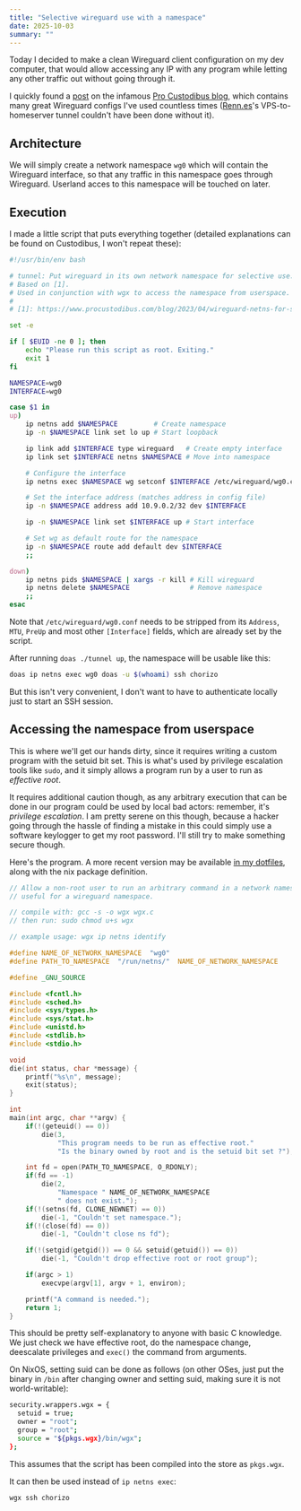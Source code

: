 ```yaml
---
title: "Selective wireguard use with a namespace"
date: 2025-10-03
summary: ""
---
```


Today I decided to make a clean Wireguard client configuration on my dev computer, that would allow accessing any IP with any program while letting any other traffic out without going through it.

I quickly found a [post](https://www.procustodibus.com/blog/2023/04/wireguard-netns-for-specific-apps/) on the infamous [Pro Custodibus blog](https://www.procustodibus.com/blog/), which contains many great Wireguard configs I've used countless times ([Renn.es](https://renn.es/)'s VPS-to-homeserver tunnel couldn't have been done without it).

## Architecture

We will simply create a network namespace `wg0` which will contain the Wireguard interface, so that any traffic in this namespace goes through Wireguard. Userland acces to this namespace will be touched on later.

## Execution

I made a little script that puts everything together (detailed explanations can be found on Custodibus, I won't repeat these):

```sh
#!/usr/bin/env bash

# tunnel: Put wireguard in its own network namespace for selective use.
# Based on [1].
# Used in conjunction with wgx to access the namespace from userspace.
#
# [1]: https://www.procustodibus.com/blog/2023/04/wireguard-netns-for-specific-apps/

set -e

if [ $EUID -ne 0 ]; then
    echo "Please run this script as root. Exiting."
    exit 1
fi

NAMESPACE=wg0
INTERFACE=wg0

case $1 in
up)
    ip netns add $NAMESPACE         # Create namespace
    ip -n $NAMESPACE link set lo up # Start loopback

    ip link add $INTERFACE type wireguard   # Create empty interface
    ip link set $INTERFACE netns $NAMESPACE # Move into namespace

    # Configure the interface
    ip netns exec $NAMESPACE wg setconf $INTERFACE /etc/wireguard/wg0.conf

    # Set the interface address (matches address in config file)
    ip -n $NAMESPACE address add 10.9.0.2/32 dev $INTERFACE

    ip -n $NAMESPACE link set $INTERFACE up # Start interface

    # Set wg as default route for the namespace
    ip -n $NAMESPACE route add default dev $INTERFACE
    ;;

down)
    ip netns pids $NAMESPACE | xargs -r kill # Kill wireguard
    ip netns delete $NAMESPACE               # Remove namespace
    ;;
esac
```

Note that `/etc/wireguard/wg0.conf` needs to be stripped from its `Address`, `MTU`, `PreUp` and most other `[Interface]` fields, which are already set by the script.

After running `doas ./tunnel up`, the namespace will be usable like this:

```sh
doas ip netns exec wg0 doas -u $(whoami) ssh chorizo
```

But this isn't very convenient, I don't want to have to authenticate locally just to start an SSH session.

## Accessing the namespace from userspace

This is where we'll get our hands dirty, since it requires writing a custom program with the setuid bit set. This is what's used by privilege escalation tools like `sudo`, and it simply allows a program run by a user to run as _effective root_.

It requires additional caution though, as any arbitrary execution that can be done in our program could be used by local bad actors: remember, it's _privilege escalation_. I am pretty serene on this though, because a hacker going through the hassle of finding a mistake in this could simply use a software keylogger to get my root password. I'll still try to make something secure though.

Here's the program. A more recent version may be available [in my dotfiles](https://git.sr.ht/~tarneo/nix/tree/main/item/pkgs/wgx/wgx.c), along with the nix package definition.

```c
// Allow a non-root user to run an arbitrary command in a network namespace,
// useful for a wireguard namespace.

// compile with: gcc -s -o wgx wgx.c
// then run: sudo chmod u+s wgx

// example usage: wgx ip netns identify

#define NAME_OF_NETWORK_NAMESPACE  "wg0"
#define PATH_TO_NAMESPACE  "/run/netns/"  NAME_OF_NETWORK_NAMESPACE

#define _GNU_SOURCE

#include <fcntl.h>
#include <sched.h>
#include <sys/types.h>
#include <sys/stat.h>
#include <unistd.h>
#include <stdlib.h>
#include <stdio.h>

void
die(int status, char *message) {
	printf("%s\n", message);
	exit(status);
}

int
main(int argc, char **argv) {
	if(!(geteuid() == 0))
		die(3,
		    "This program needs to be run as effective root."
		    "Is the binary owned by root and is the setuid bit set ?");

	int fd = open(PATH_TO_NAMESPACE, O_RDONLY);
	if(fd == -1)
		die(2,
		    "Namespace " NAME_OF_NETWORK_NAMESPACE
		    " does not exist.");
	if(!(setns(fd, CLONE_NEWNET) == 0))
		die(-1, "Couldn't set namespace.");
	if(!(close(fd) == 0))
		die(-1, "Couldn't close ns fd");

	if(!(setgid(getgid()) == 0 && setuid(getuid()) == 0))
		die(-1, "Couldn't drop effective root or root group");

	if(argc > 1)
		execvpe(argv[1], argv + 1, environ);

	printf("A command is needed.");
	return 1;
}
```

This should be pretty self-explanatory to anyone with basic C knowledge. We just check we have effective root, do the namespace change, deescalate privileges and `exec()` the command from arguments.

On NixOS, setting suid can be done as follows (on other OSes, just put the binary in `/bin` after changing owner and setting suid, making sure it is not world-writable):

```sh
security.wrappers.wgx = {
  setuid = true;
  owner = "root";
  group = "root";
  source = "${pkgs.wgx}/bin/wgx";
};
```

This assumes that the script has been compiled into the store as `pkgs.wgx`.

It can then be used instead of `ip netns exec`:

```sh
wgx ssh chorizo
```
